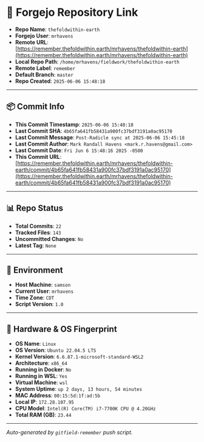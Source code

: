 # 🔗 Forgejo Repository Link

- **Repo Name**: `thefoldwithin-earth`
- **Forgejo User**: `mrhavens`
- **Remote URL**: [https://remember.thefoldwithin.earth/mrhavens/thefoldwithin-earth](https://remember.thefoldwithin.earth/mrhavens/thefoldwithin-earth)
- **Local Repo Path**: `/home/mrhavens/fieldwork/thefoldwithin-earth`
- **Remote Label**: `remember`
- **Default Branch**: `master`
- **Repo Created**: `2025-06-06 15:48:18`

---

## 📦 Commit Info

- **This Commit Timestamp**: `2025-06-06 15:48:18`
- **Last Commit SHA**: `4b65fa641fb58431a900fc37bdf3191a0ac95170`
- **Last Commit Message**: `Post-Radicle sync at 2025-06-06 15:45:18`
- **Last Commit Author**: `Mark Randall Havens <mark.r.havens@gmail.com>`
- **Last Commit Date**: `Fri Jun 6 15:48:16 2025 -0500`
- **This Commit URL**: [https://remember.thefoldwithin.earth/mrhavens/thefoldwithin-earth/commit/4b65fa641fb58431a900fc37bdf3191a0ac95170](https://remember.thefoldwithin.earth/mrhavens/thefoldwithin-earth/commit/4b65fa641fb58431a900fc37bdf3191a0ac95170)

---

## 📊 Repo Status

- **Total Commits**: `22`
- **Tracked Files**: `143`
- **Uncommitted Changes**: `No`
- **Latest Tag**: `None`

---

## 🧭 Environment

- **Host Machine**: `samson`
- **Current User**: `mrhavens`
- **Time Zone**: `CDT`
- **Script Version**: `1.0`

---

## 🧬 Hardware & OS Fingerprint

- **OS Name**: `Linux`
- **OS Version**: `Ubuntu 22.04.5 LTS`
- **Kernel Version**: `6.6.87.1-microsoft-standard-WSL2`
- **Architecture**: `x86_64`
- **Running in Docker**: `No`
- **Running in WSL**: `Yes`
- **Virtual Machine**: `wsl`
- **System Uptime**: `up 2 days, 13 hours, 54 minutes`
- **MAC Address**: `00:15:5d:1f:ad:5b`
- **Local IP**: `172.28.107.95`
- **CPU Model**: `Intel(R) Core(TM) i7-7700K CPU @ 4.20GHz`
- **Total RAM (GB)**: `23.44`

---

_Auto-generated by `gitfield-remember` push script._
